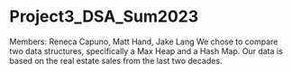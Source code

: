 # Project3_DSA_Sum2023
Members: Reneca Capuno, Matt Hand, Jake Lang
We chose to compare two data structures, specifically a Max Heap and a Hash Map.
Our data is based on the real estate sales from the last two decades.

